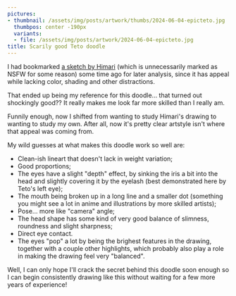 ```yaml
---
pictures:
- thumbnail: /assets/img/posts/artwork/thumbs/2024-06-04-epicteto.jpg
  thumbpos: center -190px
  variants:
  - file: /assets/img/posts/artwork/2024-06-04-epicteto.jpg
title: Scarily good Teto doodle
---
```

I had bookmarked [a sketch by Himari](https://wetdry.world/@hmr__i@misskey.io/112095099100846211) (which is unnecessarily marked as NSFW for some reason) some time ago for later analysis, since it has appeal while lacking color, shading and other distractions.

That ended up being my reference for this doodle... that turned out shockingly good??
It really makes me look far more skilled than I really am.

Funnily enough, now I shifted from wanting to study Himari's drawing to wanting to study my own.
After all, now it's pretty clear artstyle isn't where that appeal was coming from.

My wild guesses at what makes this doodle work so well are:
* Clean-ish lineart that doesn't lack in weight variation;
* Good proportions;
* The eyes have a slight "depth" effect, by sinking the iris a bit into the head and slightly covering it by the eyelash (best demonstrated here by Teto's left eye);
* The mouth being broken up in a long line and a smaller dot (something you might see a lot in anime and illustrations by more skilled artists);
* Pose... more like "camera" angle;
* The head shape has some kind of very good balance of slimness, roundness and slight sharpness;
* Direct eye contact.
* The eyes "pop" a lot by being the brighest features in the drawing, together with a couple other highlights, which probably also play a role in making the drawing feel very "balanced".

Well, I can only hope I'll crack the secret behind this doodle soon enough so I can begin consistently drawing like this without waiting for a few more years of experience!
